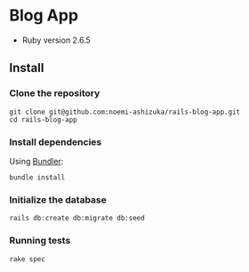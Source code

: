 # Blog App

* Ruby version 2.6.5

## Install

### Clone the repository

```shell
git clone git@github.com:noemi-ashizuka/rails-blog-app.git
cd rails-blog-app
```

### Install dependencies

Using [Bundler](https://github.com/bundler/bundler):

```shell
bundle install
```

### Initialize the database

```shell
rails db:create db:migrate db:seed
```
### Running tests

```shell
rake spec
```
